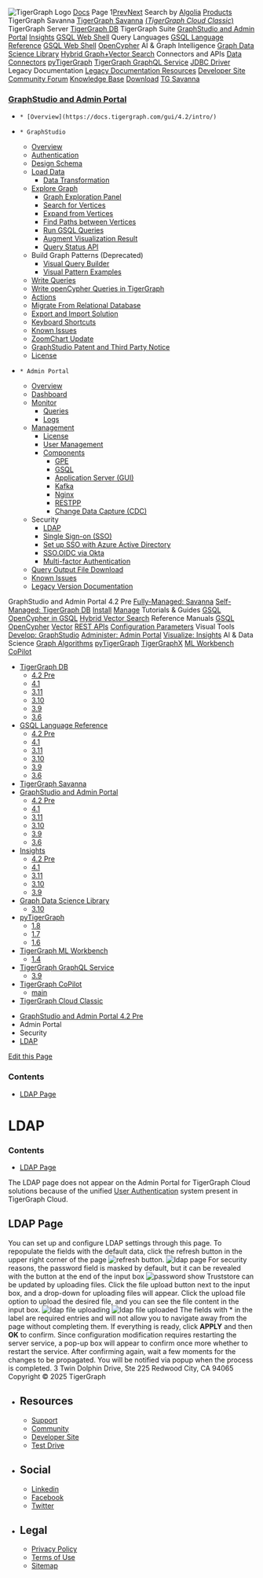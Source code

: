 ![TigerGraph Logo](https://www.tigergraph.com/wp-content/uploads/2020/05/TG_LOGO.svg) [Docs](https://docs.tigergraph.com/home)
Page 1[Prev](https://docs.tigergraph.com/gui/4.2/admin-portal/security/ldap)[Next](https://docs.tigergraph.com/gui/4.2/admin-portal/security/ldap)
Search by [Algolia](https://www.algolia.com/docsearch)
[Products](https://docs.tigergraph.com/gui/4.2/admin-portal/security/ldap)
TigerGraph Savanna
[TigerGraph Savanna](https://docs.tigergraph.com/savanna/main/overview/) [(_TigerGraph Cloud Classic_)](https://docs.tigergraph.com/cloud/main/start/overview)
TigerGraph Server
[TigerGraph DB](https://docs.tigergraph.com/tigergraph-server/4.2/intro/)
TigerGraph Suite
[GraphStudio and Admin Portal](https://docs.tigergraph.com/gui/4.2/intro/) [Insights](https://docs.tigergraph.com/insights/4.2/intro/) [GSQL Web Shell](https://docs.tigergraph.com/tigergraph-server/current/gsql-shell/web)
Query Languages
[GSQL Language Reference](https://docs.tigergraph.com/gsql-ref/4.2/intro/) [GSQL Web Shell](https://docs.tigergraph.com/tigergraph-server/current/gsql-shell/web) [OpenCypher](https://docs.tigergraph.com/gsql-ref/current/opencypher-in-gsql)
AI & Graph Intelligence
[Graph Data Science Library](https://docs.tigergraph.com/graph-ml/3.10/intro/) [Hybrid Graph+Vector Search](https://docs.tigergraph.com/gsql-ref/current/vector/)
Connectors and APIs
[Data Connectors](https://docs.tigergraph.com/tigergraph-server/current/data-loading) [pyTigerGraph](https://docs.tigergraph.com/pytigergraph/1.8/intro/) [TigerGraph GraphQL Service](https://docs.tigergraph.com/graphql/3.9/) [JDBC Driver](https://github.com/tigergraph/ecosys/tree/master/tools/etl/tg-jdbc-driver)
Legacy Documentation
[ Legacy Documentation ](https://docs-legacy.tigergraph.com)
[Resources](https://docs.tigergraph.com/gui/4.2/admin-portal/security/ldap)
[Developer Site](https://dev.tigergraph.com/) [Community Forum](https://community.tigergraph.com/) [Knowledge Base](https://tigergraph.freshdesk.com/support/solutions)
[Download](https://dl.tigergraph.com)
[ TG Savanna](https://savanna.tgcloud.io)
### [GraphStudio and Admin Portal](https://docs.tigergraph.com/gui/4.2/intro/)
  *     * [Overview](https://docs.tigergraph.com/gui/4.2/intro/)
  *     * GraphStudio
      * [Overview](https://docs.tigergraph.com/gui/4.2/graphstudio/overview)
      * [Authentication](https://docs.tigergraph.com/gui/4.2/graphstudio/user-access-management)
      * [Design Schema](https://docs.tigergraph.com/gui/4.2/graphstudio/design-schema)
      * [Load Data](https://docs.tigergraph.com/gui/4.2/graphstudio/load-data)
        * [Data Transformation](https://docs.tigergraph.com/gui/4.2/graphstudio/data-transformation)
      * [Explore Graph](https://docs.tigergraph.com/gui/4.2/graphstudio/explore-graph/README)
        * [Graph Exploration Panel](https://docs.tigergraph.com/gui/4.2/graphstudio/explore-graph/graph-exploration-panel)
        * [Search for Vertices](https://docs.tigergraph.com/gui/4.2/graphstudio/explore-graph/search-for-vertices)
        * [Expand from Vertices](https://docs.tigergraph.com/gui/4.2/graphstudio/explore-graph/expand-from-vertices)
        * [Find Paths between Vertices](https://docs.tigergraph.com/gui/4.2/graphstudio/explore-graph/find-paths-between-vertices)
        * [Run GSQL Queries](https://docs.tigergraph.com/gui/4.2/graphstudio/explore-graph/run-gsql-queries)
        * [Augment Visualization Result](https://docs.tigergraph.com/gui/4.2/graphstudio/explore-graph/augment-visualization-result)
        * [Query Status API](https://docs.tigergraph.com/gui/4.2/graphstudio/explore-graph/query-status-api)
      * Build Graph Patterns (Deprecated)
        * [Visual Query Builder](https://docs.tigergraph.com/gui/4.2/graphstudio/build-graph-patterns/visual-query-builder-overview)
        * [Visual Pattern Examples](https://docs.tigergraph.com/gui/4.2/graphstudio/build-graph-patterns/visual-pattern-examples)
      * [Write Queries](https://docs.tigergraph.com/gui/4.2/graphstudio/write-queries)
      * [Write openCypher Queries in TigerGraph](https://docs.tigergraph.com/gui/4.2/graphstudio/write-open-cypher-queries-in-tigergraph)
      * [Actions](https://docs.tigergraph.com/gui/4.2/graphstudio/actions)
      * [Migrate From Relational Database](https://docs.tigergraph.com/gui/4.2/graphstudio/migrate-from-relational-database)
      * [Export and Import Solution](https://docs.tigergraph.com/gui/4.2/graphstudio/export-and-import-solution)
      * [Keyboard Shortcuts](https://docs.tigergraph.com/gui/4.2/graphstudio/keyboard-shortcuts)
      * [Known Issues](https://docs.tigergraph.com/gui/4.2/graphstudio/known-issues)
      * [ZoomChart Update](https://docs.tigergraph.com/gui/4.2/graphstudio/graphstudio-zoomchart-update)
      * [GraphStudio Patent and Third Party Notice](https://docs.tigergraph.com/gui/4.2/graphstudio/patent-and-third-party-notice)
      * [License](https://docs.tigergraph.com/gui/4.2/graphstudio/license)
  *     * Admin Portal
      * [Overview](https://docs.tigergraph.com/gui/4.2/admin-portal/overview)
      * [Dashboard](https://docs.tigergraph.com/gui/4.2/admin-portal/dashboard)
      * [Monitor](https://docs.tigergraph.com/gui/4.2/admin-portal/monitoring/README)
        * [Queries](https://docs.tigergraph.com/gui/4.2/admin-portal/monitoring/queries)
        * [Logs](https://docs.tigergraph.com/gui/4.2/admin-portal/monitoring/log-viewer)
      * [Management](https://docs.tigergraph.com/gui/4.2/admin-portal/management/README)
        * [License](https://docs.tigergraph.com/gui/4.2/admin-portal/management/license)
        * [User Management](https://docs.tigergraph.com/gui/4.2/admin-portal/management/user-management)
        * [Components](https://docs.tigergraph.com/gui/4.2/admin-portal/components/README)
          * [GPE](https://docs.tigergraph.com/gui/4.2/admin-portal/components/gpe)
          * [GSQL](https://docs.tigergraph.com/gui/4.2/admin-portal/components/gsql)
          * [Application Server (GUI)](https://docs.tigergraph.com/gui/4.2/admin-portal/components/gui)
          * [Kafka](https://docs.tigergraph.com/gui/4.2/admin-portal/components/kafka)
          * [Nginx](https://docs.tigergraph.com/gui/4.2/admin-portal/components/nginx)
          * [RESTPP](https://docs.tigergraph.com/gui/4.2/admin-portal/components/restpp)
          * [Change Data Capture (CDC)](https://docs.tigergraph.com/gui/4.2/admin-portal/components/cdc)
      * Security
        * [LDAP](https://docs.tigergraph.com/gui/4.2/admin-portal/security/ldap)
        * [Single Sign-on (SSO)](https://docs.tigergraph.com/gui/4.2/admin-portal/security/sso)
        * [Set up SSO with Azure Active Directory](https://docs.tigergraph.com/gui/4.2/admin-portal/security/sso-aad)
        * [SSO.OIDC via Okta](https://docs.tigergraph.com/gui/4.2/admin-portal/security/sso-oidc-okta)
        * [Multi-factor Authentication](https://docs.tigergraph.com/gui/4.2/admin-portal/security/mfa)
      * [Query Output File Download](https://docs.tigergraph.com/gui/4.2/admin-portal/gsql-output-file)
      * [Known Issues](https://docs.tigergraph.com/gui/4.2/admin-portal/known-issues)
    * [Legacy Version Documentation](https://docs.tigergraph.com/gui/4.2/intro/legacy-tg-versions)


GraphStudio and Admin Portal 4.2 Pre
[Fully-Managed: Savanna](https://docs.tigergraph.com/savanna/main/overview/)
[Self-Managed: TigerGraph DB](https://docs.tigergraph.com/tigergraph-server/4.2/intro/)
[Install](https://docs.tigergraph.com/tigergraph-server/current/getting-started/) [Manage](https://docs.tigergraph.com/tigergraph-server/current/system-management/)
Tutorials & Guides
[GSQL](https://github.com/tigergraph/ecosys/blob/master/tutorials/GSQL.md) [OpenCypher in GSQL](https://github.com/tigergraph/ecosys/blob/master/tutorials/Cypher.md) [Hybrid Vector Search](https://github.com/tigergraph/ecosys/blob/master/tutorials/VectorSearch.md)
Reference Manuals
[GSQL](https://docs.tigergraph.com/gsql-ref/4.2/intro/) [OpenCypher](https://docs.tigergraph.com/gsql-ref/current/opencypher-in-gsql/) [Vector](https://docs.tigergraph.com/gsql-ref/current/vector/) [REST APIs](https://docs.tigergraph.com/tigergraph-server/current/api/) [Configuration Parameters](https://docs.tigergraph.com/tigergraph-server/current/reference/configuration-parameters)
Visual Tools
[Develop: GraphStudio](https://docs.tigergraph.com/gui/4.2/intro/) [Administer: Admin Portal](https://docs.tigergraph.com/gui/4.2/intro/) [Visualize: Insights](https://docs.tigergraph.com/insights/4.2/intro/)
AI & Data Science
[Graph Algorithms](https://docs.tigergraph.com/graph-ml/3.10/intro/) [pyTigerGraph](https://docs.tigergraph.com/pytigergraph/1.8/intro/) [TigerGraphX](https://github.com/tigergraph/ecosys/blob/master/tutorials/TigerGraphX.md) [ML Workbench](https://docs.tigergraph.com/ml-workbench/1.4/intro/) [CoPilot](https://docs.tigergraph.com/tg-copilot/intro/)
  * [TigerGraph DB](https://docs.tigergraph.com/tigergraph-server/4.2/intro/)
    * [4.2 Pre](https://docs.tigergraph.com/tigergraph-server/4.2/intro/)
    * [4.1](https://docs.tigergraph.com/tigergraph-server/4.1/intro/)
    * [3.11](https://docs.tigergraph.com/tigergraph-server/3.11/intro/)
    * [3.10](https://docs.tigergraph.com/tigergraph-server/3.10/intro/)
    * [3.9](https://docs.tigergraph.com/tigergraph-server/3.9/intro/)
    * [3.6](https://docs.tigergraph.com/tigergraph-server/3.6/intro/)
  * [GSQL Language Reference](https://docs.tigergraph.com/gsql-ref/4.2/intro/)
    * [4.2 Pre](https://docs.tigergraph.com/gsql-ref/4.2/intro/)
    * [4.1](https://docs.tigergraph.com/gsql-ref/4.1/intro/)
    * [3.11](https://docs.tigergraph.com/gsql-ref/3.11/intro/)
    * [3.10](https://docs.tigergraph.com/gsql-ref/3.10/intro/)
    * [3.9](https://docs.tigergraph.com/gsql-ref/3.9/intro/)
    * [3.6](https://docs.tigergraph.com/gsql-ref/3.6/intro/intro)
  * [TigerGraph Savanna](https://docs.tigergraph.com/savanna/main/overview/)
  * [GraphStudio and Admin Portal](https://docs.tigergraph.com/gui/4.2/intro/)
    * [4.2 Pre](https://docs.tigergraph.com/gui/4.2/intro/)
    * [4.1](https://docs.tigergraph.com/gui/4.1/intro/)
    * [3.11](https://docs.tigergraph.com/gui/3.11/intro/)
    * [3.10](https://docs.tigergraph.com/gui/3.10/intro/)
    * [3.9](https://docs.tigergraph.com/gui/3.9/intro/)
    * [3.6](https://docs.tigergraph.com/gui/3.6/graphstudio/overview)
  * [Insights](https://docs.tigergraph.com/insights/4.2/intro/)
    * [4.2 Pre](https://docs.tigergraph.com/insights/4.2/intro/)
    * [4.1](https://docs.tigergraph.com/insights/4.1/intro/)
    * [3.11](https://docs.tigergraph.com/insights/3.11/intro/)
    * [3.10](https://docs.tigergraph.com/insights/3.10/intro/)
    * [3.9](https://docs.tigergraph.com/insights/3.9/intro/)
  * [Graph Data Science Library](https://docs.tigergraph.com/graph-ml/3.10/intro/)
    * [3.10](https://docs.tigergraph.com/graph-ml/3.10/intro/)
  * [pyTigerGraph](https://docs.tigergraph.com/pytigergraph/1.8/intro/)
    * [1.8](https://docs.tigergraph.com/pytigergraph/1.8/intro/)
    * [1.7](https://docs.tigergraph.com/pytigergraph/1.7/intro/)
    * [1.6](https://docs.tigergraph.com/pytigergraph/1.6/intro/)
  * [TigerGraph ML Workbench](https://docs.tigergraph.com/ml-workbench/1.4/intro/)
    * [1.4](https://docs.tigergraph.com/ml-workbench/1.4/intro/)
  * [TigerGraph GraphQL Service](https://docs.tigergraph.com/graphql/3.9/)
    * [3.9](https://docs.tigergraph.com/graphql/3.9/)
  * [TigerGraph CoPilot](https://docs.tigergraph.com/tg-copilot/intro/)
    * [main](https://docs.tigergraph.com/tg-copilot/intro/)
  * [TigerGraph Cloud Classic](https://docs.tigergraph.com/cloud/main/start/overview)


[](https://docs.tigergraph.com/home/)
  * [GraphStudio and Admin Portal 4.2 Pre](https://docs.tigergraph.com/gui/4.2/intro/)
  * Admin Portal
  * Security
  * [LDAP](https://docs.tigergraph.com/gui/4.2/admin-portal/security/ldap)


[Edit this Page](https://github.com/tigergraph/gui-docs/edit/4.2/modules/admin-portal/pages/security/ldap.adoc)
### Contents
  * [LDAP Page](https://docs.tigergraph.com/gui/4.2/admin-portal/security/ldap#_ldap_page)


# LDAP
### Contents
  * [LDAP Page](https://docs.tigergraph.com/gui/4.2/admin-portal/security/ldap#_ldap_page)


The LDAP page does not appear on the Admin Portal for TigerGraph Cloud solutions because of the unified [User Authentication](https://docs.tigergraph.com/cloud/main/security/manage-db-users) system present in TigerGraph Cloud.
## [](https://docs.tigergraph.com/gui/4.2/admin-portal/security/ldap#_ldap_page)LDAP Page
You can set up and configure LDAP settings through this page. To repopulate the fields with the default data, click the refresh button in the upper right corner of the page ![refresh button](https://docs.tigergraph.com/gui/4.2/admin-portal/_images/refresh-button.png).
![ldap page](https://docs.tigergraph.com/gui/4.2/admin-portal/_images/ldap-page.png)
For security reasons, the password field is masked by default, but it can be revealed with the button at the end of the input box
![password show](https://docs.tigergraph.com/gui/4.2/admin-portal/_images/password-show.png)
Truststore can be updated by uploading files. Click the file upload button next to the input box, and a drop-down for uploading files will appear. Click the upload file option to upload the desired file, and you can see the file content in the input box.
![ldap file uploading](https://docs.tigergraph.com/gui/4.2/admin-portal/_images/ldap-file-uploading.png)
![ldap file uploaded](https://docs.tigergraph.com/gui/4.2/admin-portal/_images/ldap-file-uploaded.png)
The fields with * in the label are required entries and will not allow you to navigate away from the page without completing them.
If everything is ready, click **APPLY** and then **OK** to confirm. Since configuration modification requires restarting the server service, a pop-up box will appear to confirm once more whether to restart the service. After confirming again, wait a few moments for the changes to be propagated. You will be notified via popup when the process is completed.
3 Twin Dolphin Drive, Ste 225 Redwood City, CA 94065 
Copyright © 2025 TigerGraph
  * ## Resources
    * [Support](https://www.tigergraph.com/support/)
    * [Community](https://community.tigergraph.com/)
    * [Developer Site](https://dev.tigergraph.com/)
    * [Test Drive](https://testdrive.tigergraph.com/)
  * ## Social
    * [Linkedin](https://www.linkedin.com/company/tigergraph/)
    * [Facebook](https://www.facebook.com/TigerGraphDB/)
    * [Twitter](https://twitter.com/tigergraphdb)
  * ## Legal
    * [Privacy Policy](https://www.tigergraph.com/privacy-policy/)
    * [Terms of Use](https://www.tigergraph.com/terms/)
    * [Sitemap](https://docs.tigergraph.com/sitemap.xml)


